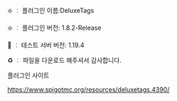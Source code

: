❇️ ╎ 플러그인 이름:DeluxeTags

❇️ ╎ 플러그인 버전: 1.8.2-Release 

📶 ╎ 테스트 서버 버전: 1.19.4 

♻️ ╎ 파일을 다운로드 해주셔서 감사합니다.

플러그인 사이트

https://www.spigotmc.org/resources/deluxetags.4390/



